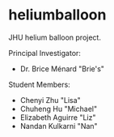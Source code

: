# heliumballoon
JHU helium balloon project.

Principal Investigator:

  - Dr. Brice Ménard "Brie's"
  
Student Members: 
  - Chenyi Zhu "Lisa"
  - Chuheng Hu "Michael"
  - Elizabeth Aguirre "Liz"
  - Nandan Kulkarni "Nan"
